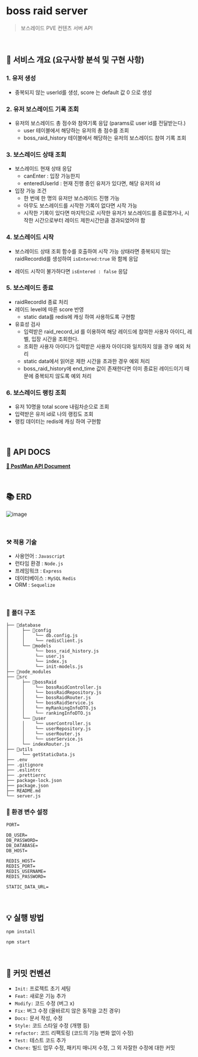 # boss raid server

> 보스레이드 PVE 컨텐츠 서버 API

<br>

## 💬 서비스 개요 (요구사항 분석 및 구현 사항)

### 1. 유저 생성

- 중복되지 않는 userId를 생성, score 는 default 값 0 으로 생성

### 2. 유저 보스레이드 기록 조회

- 유저의 보스레이드 총 점수와 참여기록 응답 (params로 user id를 전달받는다.)
  - user 테이블에서 해당하는 유저의 총 점수를 조회
  - boss_raid_history 테이블에서 해당하는 유저의 보스레이드 참여 기록 조회

### 3. 보스레이드 상태 조회

- 보스레이드 현재 상태 응답
  - canEnter : 입장 가능한지
  - enteredUserId : 현재 진행 중인 유저가 있다면, 해당 유저의 id
- 입장 가능 조건
  - 한 번에 한 명의 유저만 보스레이드 진행 가능
  - 아무도 보스레이드를 시작한 기록이 없다면 시작 가능
  - 시작한 기록이 있다면 마지막으로 시작한 유저가 보스레이드를 종료했거나, 시작한 시간으로부터 레이드 제한시간만큼 경과되었어야 함

### 4. 보스레이드 시작

- 보스레이드 상태 조회 함수를 호출하여 시작 가능 상태라면
  중복되지 않는 raidRecordId를 생성하여 `isEntered:true` 와 함께 응답

- 레이드 시작이 불가하다면 `isEntered : false` 응답

### 5. 보스레이드 종료

- raidRecordId 종료 처리
- 레이드 level에 따른 score 반영
  - static data를 redis에 캐싱 하여 사용하도록 구현함
- 유효성 검사
  - 입력받은 raid_record_id 를 이용하여 해당 레이드에 참여한 사용자 아이디, 레벨, 입장 시간을 조회한다.
  - 조회한 사용자 아이디가 입력받은 사용자 아이디와 일치하지 않을 경우 예외 처리
  - static data에서 읽어온 제한 시간을 초과한 경우 예외 처리
  - boss_raid_history에 end_time 값이 존재한다면 이미 종료된 레이드이기 때문에 중복되지 않도록 예외 처리

### 6. 보스레이드 랭킹 조회

- 유저 10명을 total score 내림차순으로 조회
- 입력받은 유저 id로 나의 랭킹도 조회
- 랭킹 데이터는 redis에 캐싱 하여 구현함

<br>

## 📃 API DOCS

**[🔗 PostMan API Document](https://github.com/azure928/boss-raid-server)**

<br>

## 📚 ERD

![image](https://i.imgur.com/9UJMLG6.png)

<br>

### ⚒ 적용 기술

- 사용언어 : `Javascript`
- 런타임 환경 : `Node.js`
- 프레임워크 : `Express`
- 데이터베이스 : `MySQL` `Redis`
- ORM : `Sequelize`

<br>

### 📂 폴더 구조

```
├── 📁database
│     ├── 📁config
│     │    └── db.config.js
│     │    └── redisClient.js
│     └── 📁models
│          └── boss_raid_history.js
│          └── user.js
│          └── index.js
│          └── init-models.js
├── 📁node_modules
├── 📁src
│     ├── 📁bossRaid
│     │    └── bossRaidController.js
│     │    └── bossRaidRepository.js
│     │    └── bossRaidRouter.js
│     │    └── bossRaidService.js
│     │    └── myRankingInfoDTO.js
│     │    └── rankingInfoDTO.js
│     └── 📁user
│     │    └── userController.js
│     │    └── userRepository.js
│     │    └── userRouter.js
│     │    └── userService.js
│     └── indexRouter.js
├── 📁utils
│     └── getStaticData.js
├── .env
├── .gitignore
├── .eslintrc
├── .prettierrc
├── package-lock.json
├── package.json
├── README.md
└── server.js
```

### 🔐 환경 변수 설정

```
PORT=

DB_USER=
DB_PASSWORD=
DB_DATABASE=
DB_HOST=

REDIS_HOST=
REDIS_PORT=
REDIS_USERNAME=
REDIS_PASSWORD=

STATIC_DATA_URL=
```

<br>

## 💡 실행 방법

```
npm install
```

```
npm start
```

<br>

## 📝 커밋 컨벤션

- `Init:` 프로젝트 초기 세팅
- `Feat:` 새로운 기능 추가
- `Modify:` 코드 수정 (버그 x)
- `Fix:` 버그 수정 (올바르지 않은 동작을 고친 경우)
- `Docs:` 문서 작성, 수정
- `Style:` 코드 스타일 수정 (개행 등)
- `refactor:` 코드 리팩토링 (코드의 기능 변화 없이 수정)
- `Test:` 테스트 코드 추가
- `Chore:` 빌드 업무 수정, 패키지 매니저 수정, 그 외 자잘한 수정에 대한 커밋
